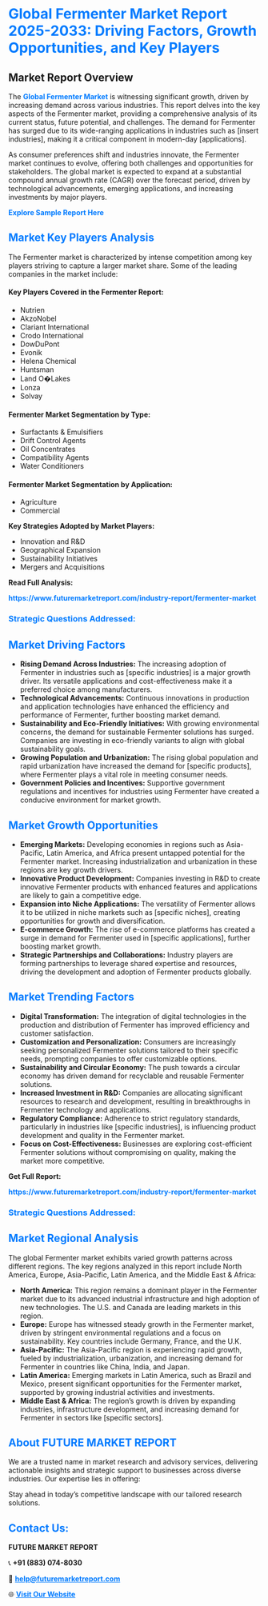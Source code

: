 <h1 style="color: #007BFF;">Global Fermenter Market Report 2025-2033: Driving Factors, Growth Opportunities, and Key Players</h1>

<section id="overview">
<h2>Market Report Overview</h2>
<p>The <a href="https://www.futuremarketreport.com/industry-report/fermenter-market" style="color: #007BFF; text-decoration: none;"><strong>Global Fermenter Market</strong></a> is witnessing significant growth, driven by increasing demand across various industries. This report delves into the key aspects of the Fermenter market, providing a comprehensive analysis of its current status, future potential, and challenges. The demand for Fermenter has surged due to its wide-ranging applications in industries such as [insert industries], making it a critical component in modern-day [applications].</p>
<p>As consumer preferences shift and industries innovate, the Fermenter market continues to evolve, offering both challenges and opportunities for stakeholders. The global market is expected to expand at a substantial compound annual growth rate (CAGR) over the forecast period, driven by technological advancements, emerging applications, and increasing investments by major players.</p>
</section>

<section id="overview">
<p><a href="https://www.futuremarketreport.com/request-sample/reportId=33826" style="color: #007BFF; text-decoration: none;"><strong>Explore Sample Report Here</strong></a></p>
</section>

<section id="key-players">
<h2 style="color: #007BFF;">Market Key Players Analysis</h2>
<p>The Fermenter market is characterized by intense competition among key players striving to capture a larger market share. Some of the leading companies in the market include:</p>
<h4>Key Players Covered in the Fermenter Report:</h4>
<ul><li>Nutrien</li><li>AkzoNobel</li><li>Clariant International</li><li>Crodo International</li><li>DowDuPont</li><li>Evonik</li><li>Helena Chemical</li><li>Huntsman</li><li>Land O�Lakes</li><li>Lonza</li><li>Solvay</li></ul>
<h4>Fermenter Market Segmentation by Type:</h4>
<ul><li>Surfactants &amp; Emulsifiers</li><li>Drift Control Agents</li><li>Oil Concentrates</li><li>Compatibility Agents</li><li>Water Conditioners</li></ul>

<h4>Fermenter Market Segmentation by Application:</h4>
<ul><li>Agriculture</li><li>Commercial</li></ul>
<p><strong>Key Strategies Adopted by Market Players:</strong></p>
<ul>
<li>Innovation and R&D</li>
<li>Geographical Expansion</li>
<li>Sustainability Initiatives</li>
<li>Mergers and Acquisitions</li>
</ul>
</section>

<section>
<p><strong>Read Full Analysis: </strong></p><a href="https://www.futuremarketreport.com/industry-report/fermenter-market" style="color: #007BFF; text-decoration: none;"><strong>https://www.futuremarketreport.com/industry-report/fermenter-market</strong></a>
<h3 style="color: #007BFF;">Strategic Questions Addressed:</h3>
</section>

<section id="driving-factors">
<h2 style="color: #007BFF;">Market Driving Factors</h2>
<ul>
<li><strong>Rising Demand Across Industries:</strong> The increasing adoption of Fermenter in industries such as [specific industries] is a major growth driver. Its versatile applications and cost-effectiveness make it a preferred choice among manufacturers.</li>
<li><strong>Technological Advancements:</strong> Continuous innovations in production and application technologies have enhanced the efficiency and performance of Fermenter, further boosting market demand.</li>
<li><strong>Sustainability and Eco-Friendly Initiatives:</strong> With growing environmental concerns, the demand for sustainable Fermenter solutions has surged. Companies are investing in eco-friendly variants to align with global sustainability goals.</li>
<li><strong>Growing Population and Urbanization:</strong> The rising global population and rapid urbanization have increased the demand for [specific products], where Fermenter plays a vital role in meeting consumer needs.</li>
<li><strong>Government Policies and Incentives:</strong> Supportive government regulations and incentives for industries using Fermenter have created a conducive environment for market growth.</li>
</ul>
</section>

<section id="growth-opportunities">
<h2 style="color: #007BFF;">Market Growth Opportunities</h2>
<ul>
<li><strong>Emerging Markets:</strong> Developing economies in regions such as Asia-Pacific, Latin America, and Africa present untapped potential for the Fermenter market. Increasing industrialization and urbanization in these regions are key growth drivers.</li>
<li><strong>Innovative Product Development:</strong> Companies investing in R&D to create innovative Fermenter products with enhanced features and applications are likely to gain a competitive edge.</li>
<li><strong>Expansion into Niche Applications:</strong> The versatility of Fermenter allows it to be utilized in niche markets such as [specific niches], creating opportunities for growth and diversification.</li>
<li><strong>E-commerce Growth:</strong> The rise of e-commerce platforms has created a surge in demand for Fermenter used in [specific applications], further boosting market growth.</li>
<li><strong>Strategic Partnerships and Collaborations:</strong> Industry players are forming partnerships to leverage shared expertise and resources, driving the development and adoption of Fermenter products globally.</li>
</ul>
</section>

<section id="trending-factors">
<h2 style="color: #007BFF;">Market Trending Factors</h2>
<ul>
<li><strong>Digital Transformation:</strong> The integration of digital technologies in the production and distribution of Fermenter has improved efficiency and customer satisfaction.</li>
<li><strong>Customization and Personalization:</strong> Consumers are increasingly seeking personalized Fermenter solutions tailored to their specific needs, prompting companies to offer customizable options.</li>
<li><strong>Sustainability and Circular Economy:</strong> The push towards a circular economy has driven demand for recyclable and reusable Fermenter solutions.</li>
<li><strong>Increased Investment in R&D:</strong> Companies are allocating significant resources to research and development, resulting in breakthroughs in Fermenter technology and applications.</li>
<li><strong>Regulatory Compliance:</strong> Adherence to strict regulatory standards, particularly in industries like [specific industries], is influencing product development and quality in the Fermenter market.</li>
<li><strong>Focus on Cost-Effectiveness:</strong> Businesses are exploring cost-efficient Fermenter solutions without compromising on quality, making the market more competitive.</li>
</ul>
</section>

<section>
<p><strong>Get Full Report: </strong></p><a href="https://www.futuremarketreport.com/industry-report/fermenter-market" style="color: #007BFF; text-decoration: none;"><strong>https://www.futuremarketreport.com/industry-report/fermenter-market</strong></a>
<h3 style="color: #007BFF;">Strategic Questions Addressed:</h3>
</section>


<section id="regional-analysis">
<h2 style="color: #007BFF;">Market Regional Analysis</h2>
<p>The global Fermenter market exhibits varied growth patterns across different regions. The key regions analyzed in this report include North America, Europe, Asia-Pacific, Latin America, and the Middle East & Africa:</p>
<ul>
<li><strong>North America:</strong> This region remains a dominant player in the Fermenter market due to its advanced industrial infrastructure and high adoption of new technologies. The U.S. and Canada are leading markets in this region.</li>
<li><strong>Europe:</strong> Europe has witnessed steady growth in the Fermenter market, driven by stringent environmental regulations and a focus on sustainability. Key countries include Germany, France, and the U.K.</li>
<li><strong>Asia-Pacific:</strong> The Asia-Pacific region is experiencing rapid growth, fueled by industrialization, urbanization, and increasing demand for Fermenter in countries like China, India, and Japan.</li>
<li><strong>Latin America:</strong> Emerging markets in Latin America, such as Brazil and Mexico, present significant opportunities for the Fermenter market, supported by growing industrial activities and investments.</li>
<li><strong>Middle East & Africa:</strong> The region’s growth is driven by expanding industries, infrastructure development, and increasing demand for Fermenter in sectors like [specific sectors].</li>
</ul>
</section>

<footer>
<h2 style="color: #007BFF;">About FUTURE MARKET REPORT</h2>
<p>We are a trusted name in market research and advisory services, delivering actionable insights and strategic support to businesses across diverse industries. Our expertise lies in offering:</p>

<p>Stay ahead in today’s competitive landscape with our tailored research solutions.</p>

<h2 style="color: #007BFF;">Contact Us:</h2>
<p><strong>FUTURE MARKET REPORT</strong></p>
<p>📞 <strong>+91 (883) 074-8030</strong></p>
<p>📧 <strong><a href="mailto:help@futuremarketreport.com" style="color: #007BFF;">help@futuremarketreport.com</a></strong></p>
<p>🌐 <strong><a href="https://www.futuremarketreport.com/" style="color: #007BFF;">Visit Our Website</a></strong></p>
</footer>